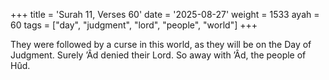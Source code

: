 +++
title = 'Surah 11, Verses 60'
date = '2025-08-27'
weight = 1533
ayah = 60
tags = ["day", "judgment", "lord", "people", "world"]
+++

They were followed by a curse in this world, as they will be on the Day of Judgment. Surely ’Âd denied their Lord. So away with ’Âd, the people of Hûd.